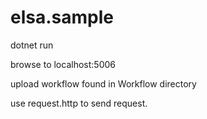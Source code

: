 # elsa.sample

 dotnet run
 
 browse to localhost:5006
 
 upload workflow found in Workflow directory

 use request.http to send request.
